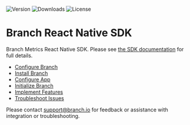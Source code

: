 ![Version](https://img.shields.io/npm/v/react-native-branch)
![Downloads](https://img.shields.io/npm/dm/react-native-branch)
![License](https://img.shields.io/npm/l/react-native-branch)

[Configure Branch]: https://help.branch.io/developers-hub/docs/react-native#section-configure-branch
[Install Branch]: https://help.branch.io/developers-hub/docs/react-native#section-install-branch
[Configure App]: https://help.branch.io/developers-hub/docs/react-native#section-configure-app
[Initialize Branch]: https://help.branch.io/developers-hub/docs/react-native#section-initialize-branch
[Implement Features]: https://help.branch.io/developers-hub/docs/react-native#section-implement-features
[Troubleshoot Issues]: https://help.branch.io/developers-hub/docs/react-native#section-troubleshoot-issues

# Branch React Native SDK

Branch Metrics React Native SDK. Please see
[the SDK documentation](https://help.branch.io/developers-hub/docs/react-native)
for full details.

- [Configure Branch]
- [Install Branch]
- [Configure App]
- [Initialize Branch]
- [Implement Features]
- [Troubleshoot Issues]

Please contact support@branch.io for feedback or assistance with integration or
troubleshooting.
